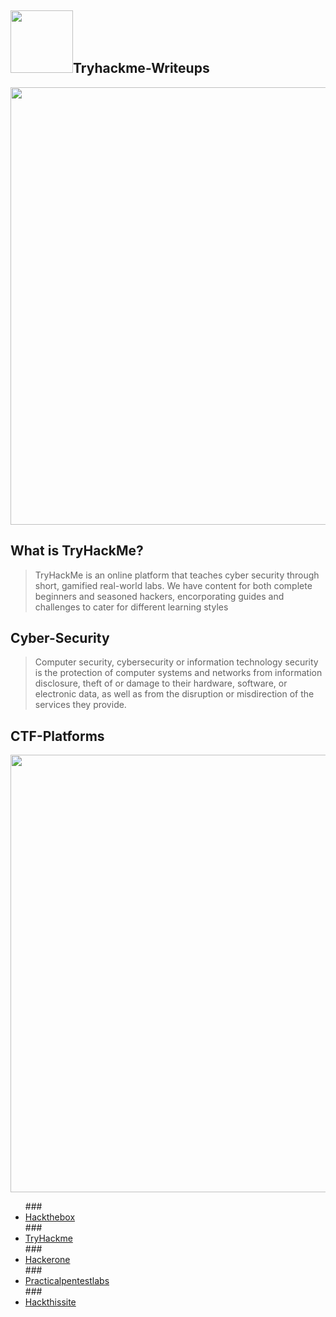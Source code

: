 ## <img src="https://assets.tryhackme.com/img/THMlogo.png" width="100px">Tryhackme-Writeups
<img src="https://blog.tryhackme.com/content/images/2020/08/1.png" width="700px">

## What is TryHackMe?
>TryHackMe is an online platform that teaches cyber security through short, gamified real-world labs. We have content for both complete beginners and seasoned hackers, encorporating guides and challenges to cater for different learning styles

## Cyber-Security
>Computer security, cybersecurity or information technology security is the protection of computer systems and networks from information disclosure, theft of or damage to their hardware, software, or electronic data, as well as from the disruption or misdirection of the services they provide.

## CTF-Platforms
<img src="https://cdn.vidyard.com/thumbnails/11996497/CmlLEMrH0WfOYA0mMXDxIw.jpg" width="700px"> 

<ul>
###  <li><a href="https://hackthebox.eu">Hackthebox</a></li>
### <li><a href="https://tryhackme.com">TryHackme</a></li>
###   <li><a href="https://www.hackerone.com/">Hackerone</a></li>
###   <li><a href="https://practicalpentestlabs.com/">Practicalpentestlabs</a></li>
###   <li><a href="https://www.hackthissite.org/">Hackthissite</a></li>
  </ul>
